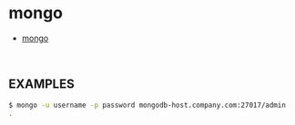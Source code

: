 # mongo

- [mongo](https://www.mongodb.com/docs/v4.4/mongo)

<br>

## EXAMPLES

```bash
$ mongo -u username -p password mongodb-host.company.com:27017/admin
.
```
